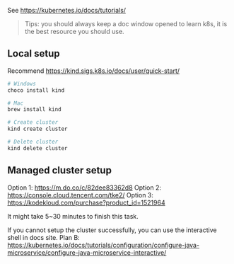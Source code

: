 See https://kubernetes.io/docs/tutorials/

> Tips: you should always keep a doc window opened to learn k8s, it is the best resource you should use.

## Local setup

Recommend https://kind.sigs.k8s.io/docs/user/quick-start/

```bash
# Windows
choco install kind

# Mac
brew install kind

# Create cluster
kind create cluster

# Delete cluster
kind delete cluster
```

## Managed cluster setup

Option 1: https://m.do.co/c/82dee83362d8
Option 2: https://console.cloud.tencent.com/tke2/
Option 3: https://kodekloud.com/purchase?product_id=1521964

It might take 5~30 minutes to finish this task.

If you cannot setup the cluster successfully, you can use the interactive shell in docs site.
Plan B: https://kubernetes.io/docs/tutorials/configuration/configure-java-microservice/configure-java-microservice-interactive/